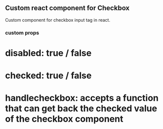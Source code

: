## Custom react component for Checkbox
  Custom component for checkbox input tag in react.
### custom props
  # disabled: true / false
  # checked: true / false
  # handlecheckbox: accepts a function that can get back the checked value of the checkbox component

